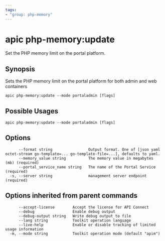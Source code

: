 ```yaml
---
tags:
- "group: php-memory"
---
```

# apic php-memory:update

Set the PHP memory limit on the portal platform.

## Synopsis

Sets the PHP memory limit on the portal platform for both admin and web containers

```
apic php-memory:update --mode portaladmin [flags]
```

## Possible Usages

```
apic php-memory:update --mode portaladmin [flags]
```

## Options

```
      --format string                Output format. One of [json yaml octet-stream go-template=... go-template-file=...], defaults to yaml.
      --memory_value string          The memory value in megabytes (mb) (required)
      --portal_service_name string   The name of the Portal Service (required)
  -s, --server string                management server endpoint (required)
```

## Options inherited from parent commands

```
      --accept-license        Accept the license for API Connect
      --debug                 Enable debug output
      --debug-output string   Write debug output to file
      --lang string           Toolkit operation language
      --live-help             Enable or disable tracking of limited usage information
  -m, --mode string           Toolkit operation mode (default "apim")
```
